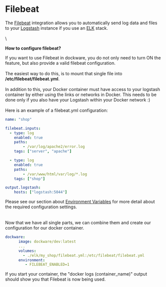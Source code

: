 # Filebeat

The [Filebeat](https://www.elastic.co/beats/filebeat) integration allows you to automatically send log data and files to your [Logstash](https://www.elastic.co/logstash) instance if you use an [ELK](https://www.elastic.co/elastic-stack) stack.\
\
\


**How to configure filebeat?**

If you want to use Filebeat in dockware, you do not only need to turn ON the feature, but also provide a valid filebeat configuration.\
\
The easiest way to do this, is to mount that single file into **/etc/filebeat/filebeat.yml**.\
\
In addition to this, your Docker container must have access to your logstash container by either using the links or networks in Docker. This needs to be done only if you also have your Logstash within your Docker network :)\
\
Here is an example of a filebeat.yml configuration:

```yaml
name: "shop"

filebeat.inputs:
  - type: log
    enabled: true
    paths:
        - /var/log/apache2/error.log
    tags: ["server", "apache"]

  - type: log
    enabled: true
    paths:
        - /var/www/html/var/log/*.log
    tags: ["shop"]

output.logstash:
    hosts: ["logstash:5044"]
```

Please see our section about [Environment Variables](../development/environment-variables.md) for more detail about the required configuration settings.\
\
\
Now that we have all single parts, we can combine them and create our configuration for our docker container.

```yaml
dockware:
      image: dockware/dev:latest
      ...
      volumes:
        - ./elk/my_shop/filebeat.yml:/etc/filebeat/filebeat.yml
      environment:
         - FILEBEAT_ENABLED=1
```

If you start your container, the "docker logs (container_name)" output should show you that Filebeat is now being used.
